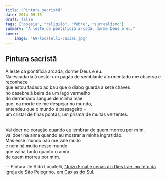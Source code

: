 ```yaml
---
title: "Pintura sacristã"
date: 2014-09-15
draft: false
tags: ["poesia", "religião", "febre", "surrealismo"]
summary: "À leste da pontifícia arcada, dorme Deus e eu."
cover:
    image: "69-locatelli-caxias.jpg"
---
```


## Pintura sacristã

À leste da pontifícia arcada, dorme Deus e eu.<br>
Na escadaria à oeste: um pagão de semblante atormentado me observa e reconhece<br>
que estou fadado ao baú que o diabo guarda a sete chaves<br>
no casebre à beira de um lago vermelho<br>
do derramado sangue de minha mãe<br>
que, na morte de me despejar no mundo,<br>
entendeu que o mundo é passageiro -<br>
um cristal de finas pontas, um prisma de muitas vertentes.<br><br>

Vai doer no coração quando eu lembrar de quem morreu por mim,<br>
vai doer na alma quando eu mostrar a minha ingratidão.<br>
Mas esse mundo não me vale muito<br>
e nem há muito nesse mundo <br>
que valha tanto quanto o amor<br>
de quem morreu por mim.

--
Pintura de Aldo Locatelli, ["Juízo Final e cenas do Dies Irae, no teto da igreja de São Pelegrino, em Caxias do Sul.](https://pt.wikipedia.org/wiki/Aldo_Locatelli#/media/Ficheiro:69-locatelli-caxias.jpg)
